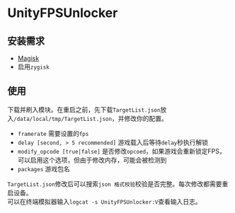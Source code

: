 # UnityFPSUnlocker
## 安装需求
- [Magisk](https://github.com/topjohnwu/Magisk/releases)
- 启用`zygisk`

## 使用
下载并刷入模块。在重启之前，先下载`TargetList.json`放入`/data/local/tmp/TargetList.json`，并修改你的配置。

- `framerate` 需要设置的`fps`
- `delay [second, > 5 recommended]` 游戏载入后等待`delay`秒执行解锁
- `modify_opcode [true|false]` 是否修改`opcoed`，如果游戏会重新锁定FPS，可以启用这个选项，但由于修改内存，可能会被检测到
- `packages` 游戏包名

`TargetList.json`修改后可以搜索`json 格式校验`校验是否完整。每次修改都需要重启设备。  
可以在终端模拟器输入`logcat -s UnityFPSUnlocker:V`查看输入日志。
